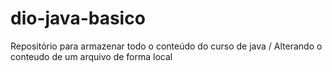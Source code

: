 # dio-java-basico
Repositório para armazenar todo o conteúdo do curso de java /
Alterando o conteudo de um arquivo de forma local
